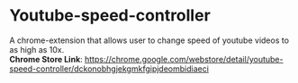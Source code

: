 # Youtube-speed-controller
A chrome-extension that allows user to change speed of youtube videos to as high as 10x.<br/>
**Chrome Store Link**: https://chrome.google.com/webstore/detail/youtube-speed-controller/dckonobhgjekgmkfgipjdeombidiaeci

